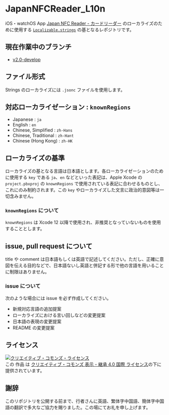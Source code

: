 # JapanNFCReader_L10n

iOS・watchOS App [Japan NFC Reader - カードリーダー](https://japannfcreader.tret.jp) のローカライズのために使用する [`Localizable.strings`](https://developer.apple.com/library/archive/documentation/Cocoa/Conceptual/LoadingResources/Strings/Strings.html) の基となるレポジトリです。


## 現在作業中のブランチ
- [v2.0-develop](https://github.com/treastrain/JapanNFCReader_L10n/tree/v2.0-develop)


## ファイル形式
Strings のローカライズには `.jsonc` ファイルを使用します。


## 対応ローカライゼーション : `knownRegions`
- Japanese : `ja`
- English : `en`
- Chinese, Simplified : `zh-Hans`
- Chinese, Traditional : `zh-Hant`
- Chinese (Hong Kong) : `zh-HK`


## ローカライズの基準
ローカライズの基となる言語は日本語とします。各ローカライゼーションのために使用する `key` である `ja`、`en` などといった表記は、Apple Xcode の `project.pbxproj` の `knownRegions` で使用されている表記に合わせるものとし、これにのみ制約されます。この `key` やローカライズした文言に政治的意図等は一切含みません。

### `knownRegions` について
`knownRegions` は Xcode 12 以降で使用され、非推奨となっていないものを使用することとします。


## issue, pull request について
title や comment は日本語もしくは英語で記述してください。ただし、正確に意図を伝える目的などで、日本語ないし英語と併記する形で他の言語を用いることに制限はありません。

### issue について
次のような場合には issue を必ず作成してください。
- 新規対応言語の追加提案
- ローカライズにおける言い回しなどの変更提案
- 日本語の表現の変更提案
- README の変更提案


## ライセンス
<a rel="license" href="http://creativecommons.org/licenses/by-sa/4.0/"><img alt="クリエイティブ・コモンズ・ライセンス" style="border-width:0" src="https://i.creativecommons.org/l/by-sa/4.0/88x31.png" /></a><br />この 作品 は <a rel="license" href="http://creativecommons.org/licenses/by-sa/4.0/">クリエイティブ・コモンズ 表示 - 継承 4.0 国際 ライセンス</a>の下に提供されています。


## 謝辞
このリポジトリを公開する前まで、行者さんに英語、繁体字中国語、簡体字中国語の翻訳で多大なご協力を賜りました。この場にてお礼を申し上げます。
